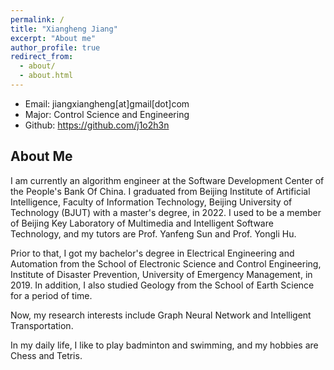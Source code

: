 ```yaml
---
permalink: /
title: "Xiangheng Jiang"
excerpt: "About me"
author_profile: true
redirect_from: 
  - about/
  - about.html
---
```


- Email: jiangxiangheng\[at]gmail\[dot]com
- Major: Control Science and Engineering
- Github: https://github.com/j1o2h3n



## About Me

I am currently an algorithm engineer at the Software Development Center of the People's Bank Of China. I graduated from Beijing Institute of Artificial Intelligence, Faculty of Information Technology, Beijing University of Technology (BJUT) with a master's degree, in 2022. I used to be a member of Beijing Key Laboratory of Multimedia and Intelligent Software Technology, and my tutors are Prof. Yanfeng Sun and Prof. Yongli Hu.

<!--
I am a second-year M.S. student in the Beijing Institute of Artificial Intelligence, Faculty of Information Technology, Beijing University of Technology (BJUT). Currently I am a member of Beijing Key Laboratory of Multimedia and Intelligent Software Technology, and my tutors are Prof. Yanfeng Sun and Prof. Yongli Hu.
-->

Prior to that, I got my bachelor's degree in Electrical Engineering and Automation from the School of Electronic Science and Control Engineering, Institute of Disaster Prevention, University of Emergency Management, in 2019. In addition, I also studied Geology from the School of Earth Science for a period of time.

Now, my research interests include Graph Neural Network and Intelligent Transportation.

In my daily life, I like to play badminton and swimming, and my hobbies are Chess and Tetris.


